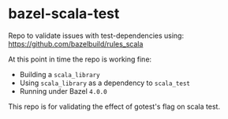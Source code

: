 # bazel-scala-test

Repo to validate issues with test-dependencies using: https://github.com/bazelbuild/rules_scala

At this point in time the repo is working fine:

* Building a `scala_library`
* Using `scala_library` as a dependency to `scala_test`
* Running under Bazel `4.0.0`

This repo is for validating the effect of gotest's flag on scala test.